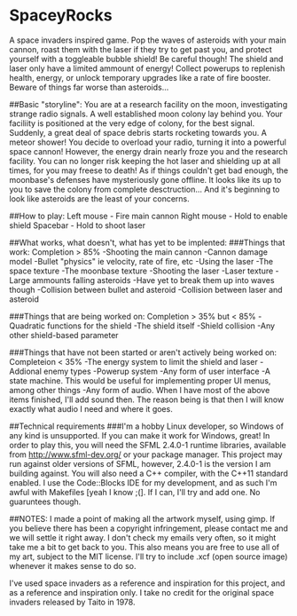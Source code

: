# SpaceyRocks
A space invaders inspired game. Pop the waves of asteroids with your main cannon,
roast them with the laser if they try to get past you, and protect yourself
with a toggleable bubble shield! Be careful though! The shield and laser
only have a limited ammount of energy! Collect powerups to replenish health,
energy, or unlock temporary upgrades like a rate of fire booster. Beware
of things far worse than asteroids...

##Basic "storyline":
You are at a research facility on the moon, investigating strange radio signals.
A well established moon colony lay behind you. Your faciliity is positioned at the
very edge of colony, for the best signal. Suddenly, a great deal of space debris
starts rocketing towards you. A meteor shower! You decide to overload your radio, 
turning it into a powerful space cannon! However, the energy drain nearly froze you
and the research facility. You can no longer risk keeping the hot laser
and shielding up at all times, for you may freese to death! As if things couldn't
get bad enough, the moonbase's defenses have mysteriously gone offline. It looks
like its up to you to save the colony from complete desctruction... And it's 
beginning to look like asteroids are the least of your concerns.

##How to play:
Left mouse - Fire main cannon
Right mouse - Hold to enable shield
Spacebar - Hold to shoot laser

##What works, what doesn't, what has yet to be implented:
###Things that work: Completion > 85%
-Shooting the main cannon
-Cannon damage model
-Bullet "physics" ie velocity, rate of fire, etc
-Using the laser
-The space texture
-The moonbase texture
-Shooting the laser
-Laser texture
-Large ammounts falling asteroids
  -Have yet to break them up into waves though
-Collision between bullet and asteroid
-Collision between laser and asteroid

###Things that are being worked on: Completion > 35% but < 85%
-Quadratic functions for the shield
-The shield itself
-Shield collision
-Any other shield-based parameter

###Things that have not been started or aren't actively being worked on: Completeion < 35%
-The energy system to limit the shield and laser
-Addional enemy types
-Powerup system
-Any form of user interface
-A state machine. This would be useful for implementing proper UI menus, among other things
-Any form of audio. When I have most of the above items finished, I'll add sound then.
The reason being is that then I will know exactly what audio I need and where it goes. 

##Technical requirements
###I'm a hobby Linux developer, so Windows of any kind is unsupported. If you can make it work for Windows, great!
In order to play this, you will need the SFML 2.4.0-1 runtime libraries, available from http://www.sfml-dev.org/
or your package manager. This project may run against older versions of SFML, however, 2.4.0-1 is the version I am 
building against. You will also  need a C++ compiler, with the C++11 standard enabled. I use the Code::Blocks IDE 
for my development, and as such I'm awful with Makefiles [yeah I know ;(]. If I can, I'll try and add one. 
No guaruntees though. 


##NOTES:
I made a point of making all the artwork myself, using gimp. If you believe there has been a copyright infringement,
please contact me and we will settle it right away. I don't check my emails very often, so it might take me a bit
to get back to you. This also means you are free to use all of my art, subject to the MIT license. I'll try
to include .xcf (open source image) whenever it makes sense to do so.

I've used space invaders as a reference and inspiration for this project, and as a reference and inspiration only. I take
no credit for the original space invaders released by Taito in 1978.
